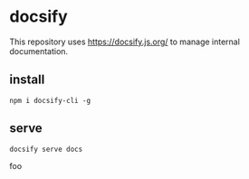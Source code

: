 # docsify

This repository uses https://docsify.js.org/ to manage internal documentation.

## install

```shell
npm i docsify-cli -g
```

## serve

```shell
docsify serve docs
```

foo